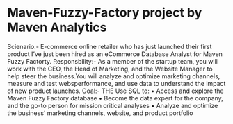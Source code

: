 # Maven-Fuzzy-Factory project by Maven Analytics
 Scienario:- E-commerce online retailer who has just launched their first product
             I’ve just been hired as an eCommerce Database Analyst for Maven Fuzzy Factorty.
Responsbility:-    As a member of the startup team, you will work with the CEO, the Head of Marketing, and the
               Website Manager to help steer the business.You will analyze and optimize marketing channels, measure and test websperformance, and use data to understand the impact                of new product launches.
Goal:-   THE Use SQL to:
          • Access and explore the Maven Fuzzy Factory database
          • Become the data expert for the company, and the go-to person for mission critical analyses
          • Analyze and optimize the business’ marketing channels, website, and product portfolio
